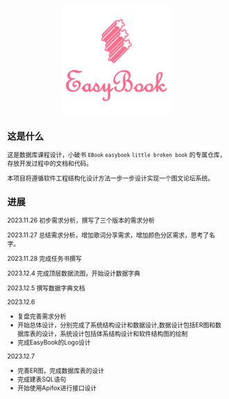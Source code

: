 <div style="text-align: center;">
    <img src="./Logo/logo-text-nobg.png" alt="Logo" style="width: 50%;">
</div>


## 这是什么

这是数据库课程设计，小破书 `EBook` `easybook` `little broken book` 的专属仓库，存放开发过程中的文档和代码。

本项目将遵循软件工程结构化设计方法一步一步设计实现一个图文论坛系统。

## 进展

2023.11.26 初步需求分析，撰写了三个版本的需求分析

2023.11.27 总结需求分析，增加歌词分享需求，增加颜色分区需求，思考了名字。

2023.11.28 完成任务书撰写

2023.12.4 完成顶层数据流图，开始设计数据字典

2023.12.5 撰写数据字典文档

2023.12.6 

- 复盘完善需求分析
- 开始总体设计，分别完成了系统结构设计和数据设计,数据设计包括ER图和数据库表的设计，系统设计包括体系结构设计和软件结构图的绘制
- 完成EasyBook的Logo设计

2023.12.7

- 完善ER图，完成数据库表的设计
- 完成建表SQL语句
- 开始使用Apifox进行接口设计